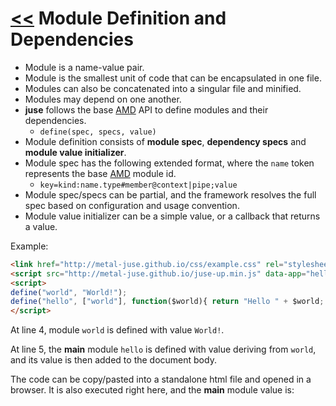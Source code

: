 # [<<](..) Module Definition and Dependencies

* Module is a name-value pair.
* Module is the smallest unit of code that can be encapsulated in one file.
* Modules can also be concatenated into a singular file and minified.
* Modules may depend on one another.
* **juse** follows the base [AMD][] API to define modules and their dependencies.
    * `define(spec, specs, value)`
* Module definition consists of **module spec**, **dependency specs** and **module value initializer**.
* Module spec has the following extended format, where the `name` token represents the base [AMD][] module id.
    * `key=kind:name.type#member@context|pipe;value`
* Module spec/specs can be partial, and the framework resolves the full spec based on configuration and usage convention.
* Module value initializer can be a simple value, or a callback that returns a value.

Example:

```html
<link href="http://metal-juse.github.io/css/example.css" rel="stylesheet"/>
<script src="http://metal-juse.github.io/juse-up.min.js" data-app="hello"></script>
<script>
define("world", "World!");
define("hello", ["world"], function($world){ return "Hello " + $world; });
</script>
```

At line 4, module `world` is defined with value `World!`.

At line 5, the **main** module `hello` is defined with value deriving from `world`, and its value is then added to the document body.

The code can be copy/pasted into a standalone html file and opened in a browser.
It is also executed right here, and the **main** module value is:

<section>
<link href="http://metal-juse.github.io/css/example.css" rel="stylesheet"/>
<script src="http://metal-juse.github.io/juse-up.min.js" data-app="hello"></script>
<script>
define("world", "World!");
define("hello", ["world"], function($world){ return "Hello " + $world; });
</script>
</section>

[AMD]: https://github.com/amdjs/amdjs-api/wiki/AMD (Asynchronous Module Definition)

